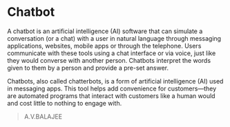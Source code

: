 # Chatbot
A chatbot is an artificial intelligence (AI) software that can simulate a conversation (or a chat) with a user in natural language through messaging applications, websites, mobile apps or through the telephone.
Users communicate with these tools using a chat interface or via voice, just like they would converse with another person. Chatbots interpret the words given to them by a person and provide a pre-set answer.

Chatbots, also called chatterbots, is a form of artificial intelligence (AI) used in messaging apps. This tool helps add convenience for customers—they are automated programs that interact with customers like a human would and cost little to nothing to engage with.
>A.V.BALAJEE
